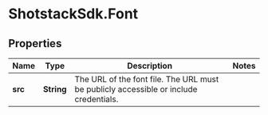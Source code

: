# ShotstackSdk.Font

## Properties

Name | Type | Description | Notes
------------ | ------------- | ------------- | -------------
**src** | **String** | The URL of the font file. The URL must be publicly accessible or include credentials. | 


